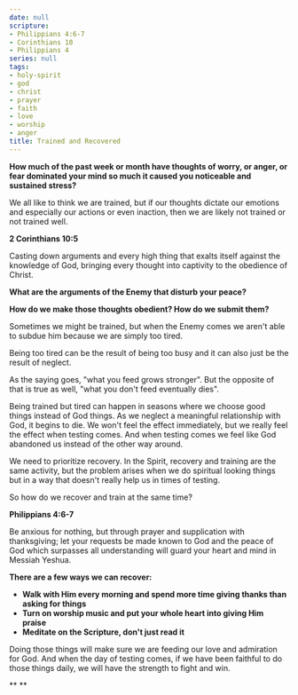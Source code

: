```yaml
---
date: null
scripture:
- Philippians 4:6-7
- Corinthians 10
- Philippians 4
series: null
tags:
- holy-spirit
- god
- christ
- prayer
- faith
- love
- worship
- anger
title: Trained and Recovered
---
```



**How much of the past week or month have thoughts of worry, or anger, or fear dominated your mind so much it caused you noticeable and sustained stress?**

We all like to think we are trained, but if our thoughts dictate our emotions and especially our actions or even inaction, then we are likely not trained or not trained well.

**2 Corinthians 10:5**

Casting down arguments and every high thing that exalts itself against the knowledge of God, bringing every thought into captivity to the obedience of Christ.

**What are the arguments of the Enemy that disturb your peace?**

**How do we make those thoughts obedient? How do we submit them?**

Sometimes we might be trained, but when the Enemy comes we aren't able to subdue him because we are simply too tired.

Being too tired can be the result of being too busy and it can also just be the result of neglect.

As the saying goes, "what you feed grows stronger". But the opposite of that is true as well, "what you don't feed eventually dies".

Being trained but tired can happen in seasons where we choose good things instead of God things. As we neglect a meaningful relationship with God, it begins to die. We won't feel the effect immediately, but we really feel the effect when testing comes. And when testing comes we feel like God abandoned us instead of the other way around.

We need to prioritize recovery. In the Spirit, recovery and training are the same activity, but the problem arises when we do spiritual looking things but in a way that doesn't really help us in times of testing.

So how do we recover and train at the same time?

**Philippians 4:6-7**

Be anxious for nothing, but through prayer and supplication with thanksgiving; let your requests be made known to God and the peace of God which surpasses all understanding will guard your heart and mind in Messiah Yeshua.

**There are a few ways we can recover:**

- **Walk with Him every morning and spend more time giving thanks than asking for things**
- **Turn on worship music and put your whole heart into giving Him praise**
- **Meditate on the Scripture, don't just read it**

Doing those things will make sure we are feeding our love and admiration for God. And when the day of testing comes, if we have been faithful to do those things daily, we will have the strength to fight and win.

**
**